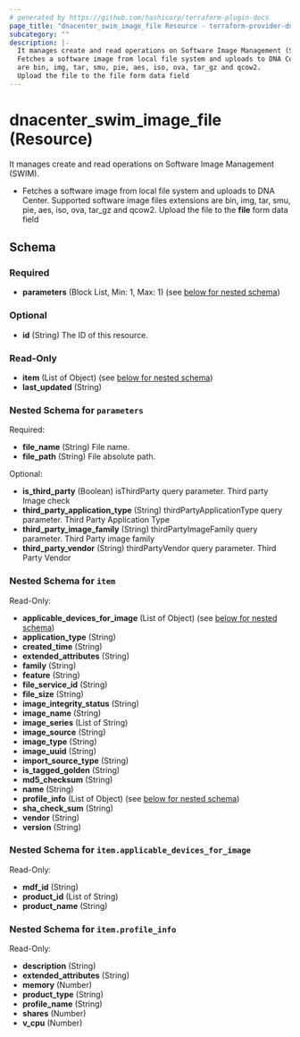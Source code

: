 ```yaml
---
# generated by https://github.com/hashicorp/terraform-plugin-docs
page_title: "dnacenter_swim_image_file Resource - terraform-provider-dnacenter"
subcategory: ""
description: |-
  It manages create and read operations on Software Image Management (SWIM).
  Fetches a software image from local file system and uploads to DNA Center. Supported software image files extensions
  are bin, img, tar, smu, pie, aes, iso, ova, tar_gz and qcow2.
  Upload the file to the file form data field
---
```


# dnacenter_swim_image_file (Resource)

It manages create and read operations on Software Image Management (SWIM).

- Fetches a software image from local file system and uploads to DNA Center. Supported software image files extensions
are bin, img, tar, smu, pie, aes, iso, ova, tar_gz and qcow2.
Upload the file to the **file** form data field



<!-- schema generated by tfplugindocs -->
## Schema

### Required

- **parameters** (Block List, Min: 1, Max: 1) (see [below for nested schema](#nestedblock--parameters))

### Optional

- **id** (String) The ID of this resource.

### Read-Only

- **item** (List of Object) (see [below for nested schema](#nestedatt--item))
- **last_updated** (String)

<a id="nestedblock--parameters"></a>
### Nested Schema for `parameters`

Required:

- **file_name** (String) File name.
- **file_path** (String) File absolute path.

Optional:

- **is_third_party** (Boolean) isThirdParty query parameter. Third party Image check
- **third_party_application_type** (String) thirdPartyApplicationType query parameter. Third Party Application Type
- **third_party_image_family** (String) thirdPartyImageFamily query parameter. Third Party image family
- **third_party_vendor** (String) thirdPartyVendor query parameter. Third Party Vendor


<a id="nestedatt--item"></a>
### Nested Schema for `item`

Read-Only:

- **applicable_devices_for_image** (List of Object) (see [below for nested schema](#nestedobjatt--item--applicable_devices_for_image))
- **application_type** (String)
- **created_time** (String)
- **extended_attributes** (String)
- **family** (String)
- **feature** (String)
- **file_service_id** (String)
- **file_size** (String)
- **image_integrity_status** (String)
- **image_name** (String)
- **image_series** (List of String)
- **image_source** (String)
- **image_type** (String)
- **image_uuid** (String)
- **import_source_type** (String)
- **is_tagged_golden** (String)
- **md5_checksum** (String)
- **name** (String)
- **profile_info** (List of Object) (see [below for nested schema](#nestedobjatt--item--profile_info))
- **sha_check_sum** (String)
- **vendor** (String)
- **version** (String)

<a id="nestedobjatt--item--applicable_devices_for_image"></a>
### Nested Schema for `item.applicable_devices_for_image`

Read-Only:

- **mdf_id** (String)
- **product_id** (List of String)
- **product_name** (String)


<a id="nestedobjatt--item--profile_info"></a>
### Nested Schema for `item.profile_info`

Read-Only:

- **description** (String)
- **extended_attributes** (String)
- **memory** (Number)
- **product_type** (String)
- **profile_name** (String)
- **shares** (Number)
- **v_cpu** (Number)


